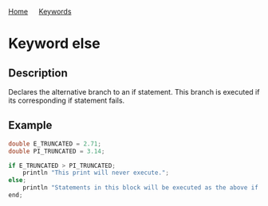 [Home](https://github.com/puckowski/concert7/blob/master/) <span>&emsp;</span> [Keywords](https://github.com/puckowski/concert7/blob/master/keywords.md)

# Keyword else

## Description

Declares the alternative branch to an if statement. This branch is executed if its corresponding if statement fails.

## Example

```cpp
double E_TRUNCATED = 2.71;
double PI_TRUNCATED = 3.14;

if E_TRUNCATED > PI_TRUNCATED;
    println "This print will never execute.";
else;
    println "Statements in this block will be executed as the above if statement fails.";
end;
```
